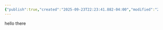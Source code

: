 ```yaml
---
{"publish":true,"created":"2025-09-23T22:23:41.882-04:00","modified":"2025-09-23T22:25:41.814-04:00","cssclasses":""}
---
```


hello there
